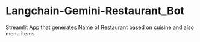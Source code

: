 # Langchain-Gemini-Restaurant_Bot
Streamlit App that generates Name of Restaurant based on cuisine and also menu items
